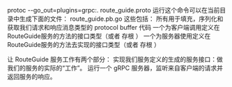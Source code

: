 protoc --go_out=plugins=grpc:. route_guide.proto
运行这个命令可以在当前目录中生成下面的文件：
route_guide.pb.go
这些包括：
所有用于填充，序列化和获取我们请求和响应消息类型的 protocol buffer 代码
一个为客户端调用定义在RouteGuide服务的方法的接口类型（或者 存根 ）
一个为服务器使用定义在RouteGuide服务的方法去实现的接口类型（或者 存根 ）

让 RouteGuide 服务工作有两个部分：
实现我们服务定义的生成的服务接口：做我们的服务的实际的“工作”。
运行一个 gRPC 服务器，监听来自客户端的请求并返回服务的响应。